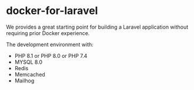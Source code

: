 # docker-for-laravel

We provides a great starting point for building a Laravel application without requiring prior Docker experience.

The development environment with:
- PHP 8.1 or PHP 8.0 or PHP 7.4
- MYSQL 8.0
- Redis
- Memcached
- Mailhog


